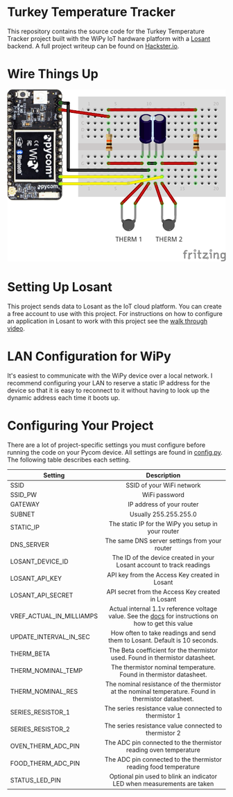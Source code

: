 # Turkey Temperature Tracker
This repository contains the source code for the Turkey Temperature Tracker
project built with the WiPy IoT hardware platform with a [Losant](https://hubs.ly/H08M0dT0) backend. A full project writeup can be found on [Hackster.io](https://www.hackster.io/sidwarkd/turkey-temperature-tracker-b4dbd8).

# Wire Things Up
![Schematic of Turkey Temp Tracker](/schematic/temp_tracker_bb.png)

# Setting Up Losant
This project sends data to Losant as the IoT cloud platform. You can create a
free account to use with this project. For instructions on how to configure an
application in Losant to work with this project see the [walk through video](https://youtu.be/v42Tutbfan4).

# LAN Configuration for WiPy
It's easiest to communicate with the WiPy device over a local network. I
recommend configuring your LAN to reserve a static IP address for the device
so that it is easy to reconnect to it without having to look up the dynamic
address each time it boots up.

# Configuring Your Project
There are a lot of project-specific settings you must configure before running
the code on your Pycom device. All settings are found in [config.py](config.py).
The following table describes each setting.

| Setting                  |                                                                          Description                                                                         |
|--------------------------|:------------------------------------------------------------------------------------------------------------------------------------------------------------:|
| SSID                     | SSID of your WiFi network                                                                                                                                    |
| SSID_PW                  | WiFi password                                                                                                                                                |
| GATEWAY                  | IP address of your router                                                                                                                                    |
| SUBNET                   | Usually 255.255.255.0                                                                                                                                        |
| STATIC_IP                | The static IP for the WiPy you setup in your router                                                                                                          |
| DNS_SERVER               | The same DNS server settings from your router                                                                                                                |
| LOSANT_DEVICE_ID         | The ID of the device created in your Losant account to track readings                                                                                        |
| LOSANT_API_KEY           | API key from the Access Key created in Losant                                                                                                                |
| LOSANT_API_SECRET        | API secret from the Access Key created in Losant                                                                                                             |
| VREF_ACTUAL_IN_MILLIAMPS | Actual internal 1.1v reference voltage value. See the [docs](https://docs.pycom.io/chapter/tutorials/all/adc.html) for instructions on how to get this value |
| UPDATE_INTERVAL_IN_SEC   | How often to take readings and send them to Losant. Default is 10 seconds.                                                                                   |
| THERM_BETA               | The Beta coefficient for the thermistor used. Found in thermistor datasheet.                                                                                 |
| THERM_NOMINAL_TEMP       | The thermistor nominal temperature. Found in thermistor datasheet.                                                                                           |
| THERM_NOMINAL_RES        | The nominal resistance of the thermistor at the nominal temperature. Found in thermistor datasheet.                                                          |
| SERIES_RESISTOR_1        | The series resistance value connected to thermistor 1                                                                                                        |
| SERIES_RESISTOR_2        | The series resistance value connected to thermistor 2                                                                                                        |
| OVEN_THERM_ADC_PIN       | The ADC pin connected to the thermistor reading oven temperature                                                                                             |
| FOOD_THERM_ADC_PIN       | The ADC pin connected to the thermistor reading food temperature                                                                                             |
| STATUS_LED_PIN           | Optional pin used to blink an indicator LED when measurements are taken                                                                                      |
